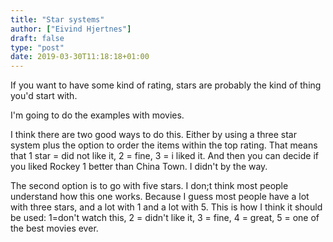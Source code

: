 ```yaml
---
title: "Star systems"
author: ["Eivind Hjertnes"]
draft: false
type: "post"
date: 2019-03-30T11:18:18+01:00
---
```


If you want to have some kind of rating, stars are probably the kind of
thing you'd start with.

I'm going to do the examples with movies.

I think there are two good ways to do this. Either by using a three star
system plus the option to order the items within the top rating. That
means that 1 star = did not like it, 2 = fine, 3 = i liked it. And then
you can decide if you liked Rockey 1 better than China Town. I didn't by
the way.

The second option is to go with five stars. I don;t think most people
understand how this one works. Because I guess most people have a lot
with three stars, and a lot with 1 and a lot with 5. This is how I think
it should be used: 1=don't watch this, 2 = didn't like it, 3 = fine, 4 =
great, 5 = one of the best movies ever.
